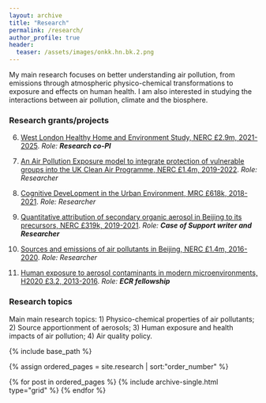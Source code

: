 ```yaml
---
layout: archive
title: "Research"
permalink: /research/
author_profile: true
header:
  teaser: /assets/images/onkk.hn.bk.2.png
---
```


My main research focuses on better understanding air pollution, 
from emissions through atmospheric physico-chemical transformations to exposure and effects on human health.
I am also interested in studying the interactions between air pollution, climate and the biosphere.

### Research grants/projects

06. [West London Healthy Home and Environment Study, NERC £2.9m, 2021-2025](https://gtr.ukri.org/projects?ref=NE%2FW002116%2F1#/tabOverview). *Role:* ***Research co-PI***

05. [An Air Pollution Exposure model to integrate protection of vulnerable groups into the UK Clean Air Programme, NERC £1.4m, 2019-2022](https://gtr.ukri.org/project/6D2FF57F-BE97-4070-B074-685CC802D05F). *Role: Researcher*

04. [Cognitive DeveLopment in the Urban Environment, MRC £618k, 2018-2021](https://gtr.ukri.org/projects?ref=MR%2FR00322X%2F1). *Role: Researcher*

03. [Quantitative attribution of secondary organic aerosol in Beijing to its precursors, NERC £319k, 2019-2021](https://gtr.ukri.org/projects?ref=NE%2FS006699%2F1&pn=0&fetchSize=10&selectedSortableField=date&selectedSortOrder=ASC#/tabOverview). *Role:* ***Case of Support writer and Researcher***

02. [Sources and emissions of air pollutants in Beijing, NERC £1.4m, 2016-2020](https://gtr.ukri.org/projects?ref=NE%2FN007190%2F1). *Role: Researcher*

01. [Human exposure to aerosol contaminants in modern microenvironments, H2020 £3.2, 2013-2016](https://cordis.europa.eu/project/id/315760/reporting). *Role:* ***ECR fellowship***

### Research topics

Main main research topics: 1) Physico-chemical properties of air pollutants; 2) Source apportionment of aerosols; 3) Human exposure and health impacts of air pollution; 4) Air quality policy.  

<nbsp>

{% include base_path %}

{% assign ordered_pages = site.research | sort:"order_number" %}

{% for post in ordered_pages %}
  {% include archive-single.html type="grid" %}
{% endfor %}
